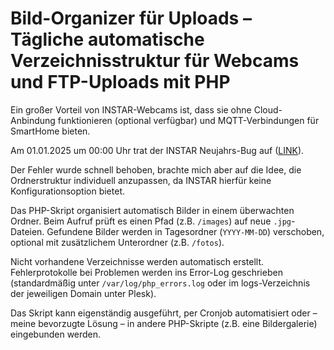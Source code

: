 # Bild-Organizer für Uploads – Tägliche automatische Verzeichnisstruktur für Webcams und FTP-Uploads mit PHP

Ein großer Vorteil von INSTAR-Webcams ist, dass sie ohne Cloud-Anbindung funktionieren (optional verfügbar) und MQTT-Verbindungen für SmartHome bieten.

Am 01.01.2025 um 00:00 Uhr trat der INSTAR Neujahrs-Bug auf ([LINK](https://forum.instar.com/t/in-9008-full-hd-erstellt-seit-dem-01-01-2025-keine-ordner-mehr-auf-dem-ftp-server-beim-speichern-von-bildern/30504/1)).

Der Fehler wurde schnell behoben, brachte mich aber auf die Idee, die Ordnerstruktur individuell anzupassen, da INSTAR hierfür keine Konfigurationsoption bietet.

Das PHP-Skript organisiert automatisch Bilder in einem überwachten Ordner. Beim Aufruf prüft es einen Pfad (z.B. `/images`) auf neue `.jpg`-Dateien. Gefundene Bilder werden in Tagesordner (`YYYY-MM-DD`) verschoben, optional mit zusätzlichem Unterordner (z.B. `/fotos`).

Nicht vorhandene Verzeichnisse werden automatisch erstellt. Fehlerprotokolle bei Problemen werden ins Error-Log geschrieben (standardmäßig unter `/var/log/php_errors.log` oder im logs-Verzeichnis der jeweiligen Domain unter Plesk).

Das Skript kann eigenständig ausgeführt, per Cronjob automatisiert oder – meine bevorzugte Lösung – in andere PHP-Skripte (z.B. eine Bildergalerie) eingebunden werden.
